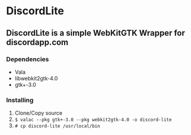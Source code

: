 # DiscordLite
## DiscordLite is a simple WebKitGTK Wrapper for discordapp.com

### Dependencies
* Vala
* libwebkit2gtk-4.0
* gtk+-3.0

### Installing 
1. Clone/Copy source
1. `$ valac --pkg gtk+-3.0 --pkg webkit2gtk-4.0 -o discord-lite`
1. `# cp discord-lite /usr/local/bin`
